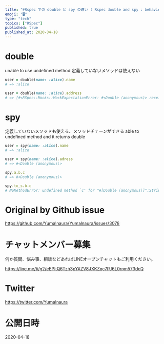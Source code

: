 ```yaml
---
title: "#Rspec での double と spy の違い ( Rspec double and spy : behaviour differen"
emoji: "🖥"
type: "tech"
topics: ["RSpec"]
published: true
published_at: 2020-04-18
---
```


# double

unable to use undefined method
定義していないメソッドは使えない

```rb
user = double(name: :alice).name
# => :alice

user = double(name: :alice).address
# => [#<RSpec::Mocks::MockExpectationError: #<Double (anonymous)> received unexpected message :address with (no args)>]

```

# spy

定義していないメソッドも使える、メソッドチェーンができる
able to undefined method and it returns double

```rb
user = spy(name: :alice).name
# => :alice

user = spy(name: :alice).adress
# => #<Double (anonymous)>

spy.a.b.c
# => #<Double (anonymous)>

spy.to_s.b.c
# NoMethodError: undefined method `c' for "#[Double (anonymous)]":String

```

# Original by Github issue

https://github.com/YumaInaura/YumaInaura/issues/3078








<!-- Update From Qiita API -->

# チャットメンバー募集


何か質問、悩み事、相談などあればLINEオープンチャットもご利用ください。

https://line.me/ti/g2/eEPltQ6Tzh3pYAZV8JXKZqc7PJ6L0rpm573dcQ





# Twitter


https://twitter.com/YumaInaura


<!-- Update From Qiita API -->



# 公開日時

2020-04-18
